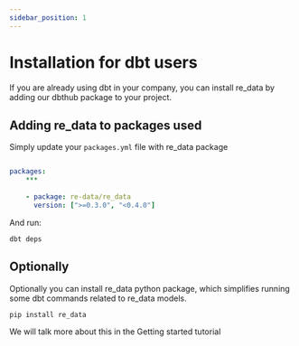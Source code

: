 ```yaml
---
sidebar_position: 1
---
```


# Installation for dbt users

If you are already using dbt in your company, you can install re_data by adding our dbthub package to your project.

## Adding re_data to packages used

Simply update your `packages.yml` file with re_data package

```yml title="packages.yml"

packages:
    ***
    
    - package: re-data/re_data
      version: [">=0.3.0", "<0.4.0"]

```

And run:

```
dbt deps
```

## Optionally

Optionally you can install re_data python package, which simplifies running some dbt commands related to re_data models.

```
pip install re_data
```

We will talk more about this in the Getting started tutorial
